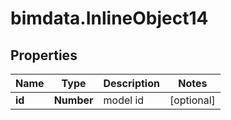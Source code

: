 # bimdata.InlineObject14

## Properties

Name | Type | Description | Notes
------------ | ------------- | ------------- | -------------
**id** | **Number** | model id | [optional] 


